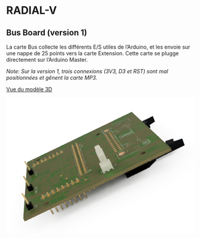 # RADIAL-V
## Bus Board (version 1)

La carte Bus collecte les différents E/S utiles de l’Arduino, et les envoie sur une nappe de 25 points vers la carte Extension. 
Cette carte se plugge directement sur l’Arduino Master.

_Note: Sur la version 1, trois connexions (3V3, D3 et RST) sont mal positionnées et gênent la carte MP3._


[Vue du modèle 3D](Radial-V-BusBoard-01.stl)

![Vue de la carte](Radial-V-BusBoard-01.png)
